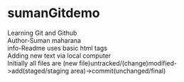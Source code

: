 # sumanGitdemo
Learning Git and Github
<br>
Author-Suman maharana
<br>
info-Readme uses basic html tags
<br>
Adding new text via local computer
<br>
Initially all files are (new file)untracked/(change)modified->add(staged/staging area)->commit(unchanged/final)
